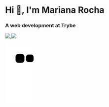 <h1 align="left">Hi 👋, I'm Mariana Rocha</h1>
<h3 align="left">A web development at Trybe</h3>

<div>
  <a href="https://github.com/vixemari">
  <img height="180em" src="https://github-readme-stats.vercel.app/api?username=vixemari&show_icons=true&theme=dracula&include_all_commits=true&count_private=true"/>
  <img height="180em" src="https://github-readme-stats.vercel.app/api/top-langs/?username=vixemari&layout=compact&langs_count=16&theme=dracula"/>
</div>



 
 ![Snake animation](https://github.com/vixemari/vixemari/blob/output/github-contribution-grid-snake.svg)



